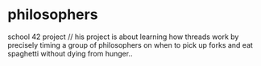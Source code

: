 # philosophers
school 42 project // his project is about learning how threads work by precisely timing a group of philosophers on when to pick up forks and eat spaghetti without dying from hunger..
